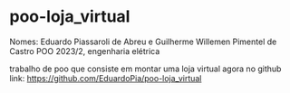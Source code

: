 # poo-loja_virtual
Nomes: Eduardo Piassaroli de Abreu e Guilherme Willemen Pimentel de Castro
POO 2023/2, engenharia elétrica

trabalho de poo que consiste em montar uma loja virtual agora no github
link: https://github.com/EduardoPia/poo-loja_virtual
